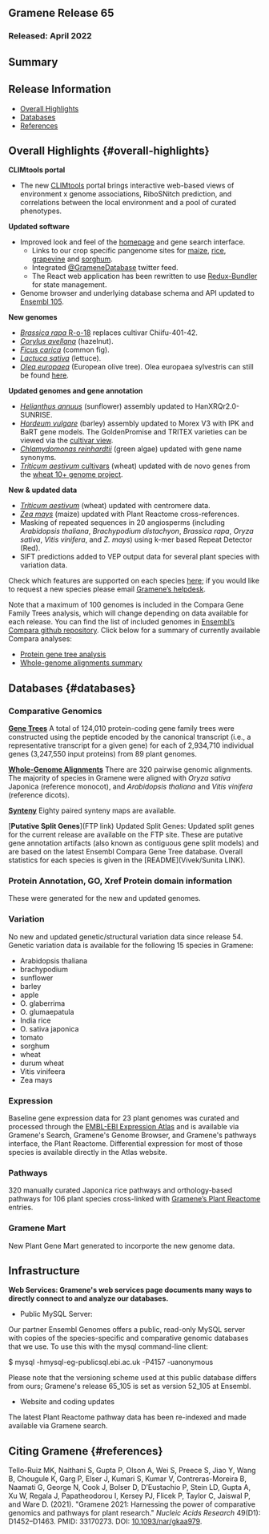 ## Gramene Release 65
### Released: April 2022
## Summary

## Release Information
- [Overall Highlights](#overall-highlights)
- [Databases](#databases)
- [References](#references)

## Overall Highlights {#overall-highlights}

**CLIMtools portal**

- The new [CLIMtools](https://gramene.org/CLIMtools) portal brings interactive web-based views of environment x genome associations,
  RiboSNitch prediction, and correlations between the local environment and a pool of curated phenotypes.

**Updated software**

- Improved look and feel of the [homepage](https://gramene.org) and gene search interface.
  - Links to our crop specific pangenome sites for [maize](https://maize-pangenome.gramene.org/), [rice](https://oryza.gramene.org/), [grapevine](https://vitis.gramene.org/) and [sorghum](https://sorghumbase.org).
  - Integrated [@GrameneDatabase](https://twitter.com/GrameneDatabase) twitter feed.
  - The React web application has been rewritten to use [Redux-Bundler](https://reduxbundler.com/) for state management.
- Genome browser and underlying database schema and API updated to [Ensembl 105](https://www.ensembl.info/2021/12/10/ensembl-105-has-been-released/).

**New genomes**

- [_Brassica rapa_ R-o-18](http://ensembl.gramene.org/Brassica_rapa_ro18) replaces cultivar Chiifu-401-42.
- [_Corylus avellana_](http://ensembl.gramene.org/Corylus_avellana) (hazelnut).
- [_Ficus carica_](http://ensembl.gramene.org/Ficus_carica) (common fig).
- [_Lactuca sativa_](http://ensembl.gramene.org/Lactuca_sativa) (lettuce).
- [_Olea europaea_](http://ensembl.gramene.org/Olea_europaea) (European olive tree). Olea europaea sylvestris can still be found [here](http://ensembl.gramene.org/Olea_europaea/Info/Strains?db=core).

**Updated genomes and gene annotation**

- [_Helianthus annuus_](http://ensembl.gramene.org/Helianthus_annuus) (sunflower) assembly updated to HanXRQr2.0-SUNRISE.
- [_Hordeum vulgare_](http://ensembl.gramene.org/Hordeum_vulgare) (barley) assembly updated to Morex V3 with IPK and BaRT gene models. The GoldenPromise and TRITEX varieties can be viewed via the [cultivar view](http://ensembl.gramene.org/Hordeum_vulgare/Info/Strains?db=core).
- [_Chlamydomonas reinhardtii_](http://ensembl.gramene.org/Chlamydomonas_reinhardtii) (green algae) updated with gene name synonyms.
- [_Triticum aestivum_ cultivars](https://ensembl.gramene.org/Triticum_aestivum/Info/Strains) (wheat) updated with de novo genes from the [wheat 10+ genome project](http://www.10wheatgenomes.com/).

**New & updated data**

- [_Triticum aestivum_](https://ensembl.gramene.org/Triticum_aestivum) (wheat) updated with centromere data.
- [_Zea mays_](https://ensembl.gramene.org/Zea_mays) (maize) updated with Plant Reactome cross-references.
- Masking of repeated sequences in 20 angiosperms (including _Arabidopsis thaliana_, _Brachypodium distachyon_, _Brassica rapa_, _Oryza sativa_, _Vitis vinifera_, and _Z. mays_) using k-mer based Repeat Detector (Red).
- SIFT predictions added to VEP output data for several plant species with variation data.


Check which features are supported on each species [here](http://ensembl.gramene.org/species.html); if you would like to request a new species please email [Gramene’s helpdesk](https://www.gramene.org/feedback).

Note that a maximum of 100 genomes is included in the Compara Gene Family Trees analysis, which will change depending on data available for each release. You can find the list of included genomes in [Ensembl’s Compara github repository](https://github.com/Ensembl/ensembl-compara/blob/release/104/conf/plants/allowed_species.json). Click below for a summary of currently available Compara analyses:

- [Protein gene tree analysis](https://ensembl.gramene.org/info/genome/compara/prot_tree_stats.html)
- [Whole-genome alignments summary](https://ensembl.gramene.org/info/genome/compara/compara_analyses.html)



## Databases {#databases}
### Comparative Genomics

[**Gene Trees**](https://ensembl.gramene.org/info/genome/compara/prot_tree_stats.html)
A total of 124,010 protein-coding gene family trees were constructed using the peptide encoded by
the canonical transcript (i.e., a representative transcript for a given gene) for each
of 2,934,710 individual genes (3,247,550 input proteins) from 89 plant genomes.

[**Whole-Genome Alignments**](https://ensembl.gramene.org/info/genome/compara/compara_analyses.html)
There are 320 pairwise genomic alignments. The majority of species in Gramene were aligned with _Oryza sativa_ Japonica (reference monocot), and _Arabidopsis thaliana_ and _Vitis vinifera_ (reference dicots).

[**Synteny**](https://ensembl.gramene.org/info/genome/compara/compara_analyses.html)
Eighty paired synteny maps are available. 

[**Putative Split Genes**](FTP link)
Updated Split Genes: Updated split genes for the current release are available on the FTP site.  These are putative gene annotation artifacts (also known as contiguous gene split models) and are based on the latest Ensembl Compara Gene Tree database. Overall statistics for each species is given in the [README](Vivek/Sunita LINK).


### Protein Annotation, GO, Xref Protein domain information 

These were generated for the new and updated genomes.


### Variation

No new and updated genetic/structural variation data since release 54. Genetic variation data is available for the following 15 species in Gramene:

* Arabidopsis thaliana
* brachypodium
* sunflower
* barley
* apple
* O. glaberrima
* O. glumaepatula
* India rice
* O. sativa japonica
* tomato
* sorghum
* wheat
* durum wheat
* Vitis vinifeera
* Zea mays


### Expression

Baseline gene expression data for 23 plant genomes was curated and processed through the [EMBL-EBI Expression Atlas](https://www.ebi.ac.uk/gxa/plant/experiments) and is available via Gramene's Search, Gramene's Genome Browser, and Gramene's pathways interface, the Plant Reactome. Differential expression for most of those species is available directly in the Atlas website. 


### Pathways

320 manually curated Japonica rice pathways and orthology-based pathways for 106 plant species cross-linked with [Gramene’s Plant Reactome](https://plantreactome.gramene.org/) entries.


### Gramene Mart

New Plant Gene Mart generated to incorporte the new genome data.

## Infrastructure

**Web Services: Gramene's web services page documents many ways to directly connect to and analyze our databases.**

- Public MySQL Server: 

Our partner Ensembl Genomes offers a public, read-only MySQL server with copies of the species-specific and comparative genomic databases that we use. To use this with the mysql command-line client:

  $ mysql -hmysql-eg-publicsql.ebi.ac.uk -P4157 -uanonymous

Please note that the versioning scheme used at this public database differs from ours; Gramene's release 65_105 is set as version 52_105 at Ensembl.

- Website and coding updates

The latest Plant Reactome pathway data has been re-indexed and made available via Gramene search.


## Citing Gramene {#references}

Tello-Ruiz MK, Naithani S, Gupta P, Olson A, Wei S, Preece S, Jiao Y, Wang B, Chougule K, Garg P, Elser J, Kumari S, Kumar V, Contreras-Moreira B, Naamati G, George N, Cook J, Bolser D, D’Eustachio P, Stein LD, Gupta A, Xu W, Regala J, Papatheodorou I, Kersey PJ, Flicek P, Taylor C, Jaiswal P, and Ware D. (2021). "Gramene 2021: Harnessing the power of comparative genomics and pathways for plant research." *Nucleic Acids Research* 49(D1): D1452–D1463. PMID: 33170273. DOI: [10.1093/nar/gkaa979](https://doi.org/10.1093/nar/gkaa979).


